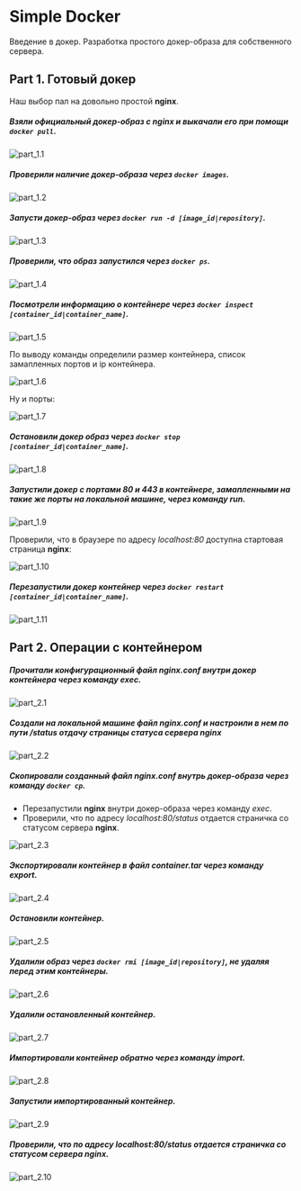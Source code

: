 # Simple Docker

Введение в докер. Разработка простого докер-образа для собственного сервера.




## Part 1. Готовый докер

Наш выбор пал на довольно простой **nginx**.


##### Взяли официальный докер-образ с **nginx** и выкачали его при помощи `docker pull`.

![part_1.1](../misc/docker_images/part_1/part_1.1.png)

##### Проверили наличие докер-образа через `docker images`.

![part_1.2](../misc/docker_images/part_1/part_1.2.png)

##### Запусти докер-образ через `docker run -d [image_id|repository]`.

![part_1.3](../misc/docker_images/part_1/part_1.3.png)

##### Проверили, что образ запустился через `docker ps`.

![part_1.4](../misc/docker_images/part_1/part_1.4.png)

##### Посмотрели информацию о контейнере через `docker inspect [container_id|container_name]`.

![part_1.5](../misc/docker_images/part_1/part_1.5.png)

По выводу команды определили размер контейнера, список замапленных портов и ip контейнера.

![part_1.6](../misc/docker_images/part_1/part_1.6.png)

Ну и порты:

![part_1.7](../misc/docker_images/part_1/part_1.7.png)

##### Остановили докер образ через `docker stop [container_id|container_name]`.

![part_1.8](../misc/docker_images/part_1/part_1.8.png)

##### Запустили докер с портами 80 и 443 в контейнере, замапленными на такие же порты на локальной машине, через команду *run*.

![part_1.9](../misc/docker_images/part_1/part_1.9.png)

Проверили, что в браузере по адресу *localhost:80* доступна стартовая страница **nginx**:

![part_1.10](../misc/docker_images/part_1/part_1.10.png)

##### Перезапустили докер контейнер через `docker restart [container_id|container_name]`.

![part_1.11](../misc/docker_images/part_1/part_1.11.png)

## Part 2. Операции с контейнером

##### Прочитали конфигурационный файл *nginx.conf* внутри докер контейнера через команду *exec*.

![part_2.1](../misc/docker_images/part_2/part_2.1.png)

##### Создали на локальной машине файл *nginx.conf* и настроили в нем по пути */status* отдачу страницы статуса сервера **nginx**

![part_2.2](../misc/docker_images/part_2/part_2.2.png)

##### Скопировали созданный файл *nginx.conf* внутрь докер-образа через команду `docker cp`.
 - Перезапустили **nginx** внутри докер-образа через команду *exec*.
 - Проверили, что по адресу *localhost:80/status* отдается страничка со статусом сервера **nginx**.

![part_2.3](../misc/docker_images/part_2/part_2.3.png)

##### Экспортировали контейнер в файл *container.tar* через команду *export*.

![part_2.4](../misc/docker_images/part_2/part_2.4.png)

##### Остановили контейнер.

![part_2.5](../misc/docker_images/part_2/part_2.5.png)

##### Удалили образ через `docker rmi [image_id|repository]`, не удаляя перед этим контейнеры.

![part_2.6](../misc/docker_images/part_2/part_2.6.png)

##### Удалили остановленный контейнер.

![part_2.7](../misc/docker_images/part_2/part_2.7.png)

##### Импортировали контейнер обратно через команду *import*.

![part_2.8](../misc/docker_images/part_2/part_2.8.png)

##### Запустили импортированный контейнер.

![part_2.9](../misc/docker_images/part_2/part_2.9.png)

##### Проверили, что по адресу *localhost:80/status* отдается страничка со статусом сервера **nginx**.

![part_2.10](../misc/docker_images/part_2/part_2.10.png)